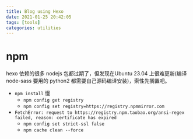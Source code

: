```yaml
---
title: Blog using Hexo
date: 2021-01-25 20:42:05
tags: [tools]
categories: utilities
---
```


# npm

hexo 依赖的很多 nodejs 包都过期了，但发现在Ubuntu 23.04 上很难更新(编译node-sass 要用的 python2 都需要自己源码编译安装)，索性先搁置吧。

<!--more-->

- `npm install` 慢
    - `npm config get registry`
    - `npm config set registry=https://registry.npmmirror.com`
- `FetchError: request to https://registry.npm.taobao.org/ansi-regex failed, reason: certificate has expired`
    - `npm config set strict-ssl false`
    - `npm cache clean --force`

